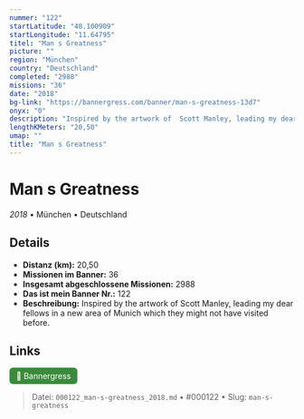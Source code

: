 ```yaml
---
nummer: "122"
startLatitude: "48.100909"
startLongitude: "11.64795"
titel: "Man s Greatness"
picture: ""
region: "München"
country: "Deutschland"
completed: "2988"
missions: "36"
date: "2018"
bg-link: "https://bannergress.com/banner/man-s-greatness-13d7"
onyx: "0"
description: "Inspired by the artwork of  Scott Manley, leading my dear fellows in a new area of Munich which they might not have visited before."
lengthKMeters: "20,50"
umap: ""
title: "Man s Greatness"
---
```

# Man s Greatness

*2018* • München • Deutschland



## Details
- **Distanz (km):** 20,50
- **Missionen im Banner:** 36
- **Insgesamt abgeschlossene Missionen:** 2988
- **Das ist mein Banner Nr.:** 122
- **Beschreibung:** Inspired by the artwork of  Scott Manley, leading my dear fellows in a new area of Munich which they might not have visited before.


## Links
<div style="margin-top: 0.5em;">
<a href="https://bannergress.com/banner/man-s-greatness-13d7" target="_blank" style="display:inline-block;margin-right:8px;padding:6px 12px;background-color:#3c8b3c;color:white;text-decoration:none;border-radius:6px;">🔗 Bannergress</a>

</div>


> Datei: `000122_man-s-greatness_2018.md` • #000122 • Slug: `man-s-greatness`
